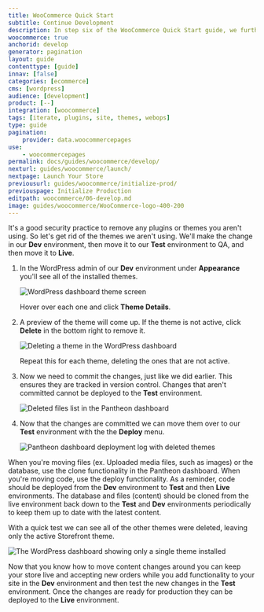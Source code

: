 ```yaml
---
title: WooCommerce Quick Start
subtitle: Continue Development
description: In step six of the WooCommerce Quick Start guide, we further customize our new site by removing unused themes.
woocommerce: true
anchorid: develop
generator: pagination
layout: guide
contenttype: [guide]
innav: [false]
categories: [ecommerce]
cms: [wordpress]
audience: [development]
product: [--]
integration: [woocommerce]
tags: [iterate, plugins, site, themes, webops]
type: guide
pagination:
    provider: data.woocommercepages
use:
    - woocommercepages
permalink: docs/guides/woocommerce/develop/
nexturl: guides/woocommerce/launch/
nextpage: Launch Your Store
previousurl: guides/woocommerce/initialize-prod/
previouspage: Initialize Production
editpath: woocommerce/06-develop.md
image: guides/woocommerce/WooCommerce-logo-400-200
---
```

It's a good security practice to remove any plugins or themes you aren't using. So let's get rid of the themes we aren't using. We'll make the change in our **<span class="glyphicons glyphicons-wrench"></span> Dev** environment, then move it to our **<span class="glyphicons glyphicons-equalizer"></span> Test** environment to QA, and then move it to **<span class="glyphicons glyphicons-cardio"></span> Live**.

1. In the WordPress admin of our **<span class="glyphicons glyphicons-wrench"></span> Dev** environment under **Appearance** you'll see all of the installed themes.

    ![WordPress dashboard theme screen](../../../images/guides/woocommerce/27-WordPress-dashboard-theme-list.png)

    Hover over each one and click **Theme Details**.

2. A preview of the theme will come up. If the theme is not active, click **Delete** in the bottom right to remove it.

    ![Deleting a theme in the WordPress dashboard](../../../images/guides/woocommerce/28-WordPress-dashboard-delete-theme.png)

    Repeat this for each theme, deleting the ones that are not active.

3. Now we need to commit the changes, just like we did earlier. This ensures they are tracked in version control. Changes that aren't committed cannot be deployed to the **<span class="glyphicons glyphicons-equalizer"></span> Test** environment.

    ![Deleted files list in the Pantheon dashboard](../../../images/guides/woocommerce/29-Pantheon-dashboard-deleted-theme-file-changes.png)

4. Now that the changes are committed we can move them over to our **<span class="glyphicons glyphicons-equalizer"></span> Test** environment with the the **<span class="glyphicons glyphicons-refresh"></span> Deploy** menu.

    ![Pantheon dashboard deployment log with deleted themes](../../../images/guides/woocommerce/30-Pantheon-dashboard-deleted-theme-deployment.jpg)



  When you're moving files (ex. Uploaded media files, such as images) or the database, use the clone functionality in the Pantheon dashboard. When you're moving code, use the deploy functionality. As a reminder, code should be deployed from the **<span class="glyphicons glyphicons-wrench"></span> Dev** environment to **<span class="glyphicons glyphicons-equalizer"></span> Test** and then **<span class="glyphicons glyphicons-cardio"></span> Live** environments. The database and files (content) should be cloned from the live environment back down to the **<span class="glyphicons glyphicons-equalizer"></span> Test** and **<span class="glyphicons glyphicons-wrench"></span> Dev** environments periodically to keep them up to date with the latest content.

  With a quick test we can see all of the other themes were deleted, leaving only the active  Storefront theme.

  ![The WordPress dashboard showing only a single theme installed](../../../images/guides/woocommerce/31-WordPress-dashboard-single-theme.png)

Now that you know how to move content changes around you can keep your store live and accepting new orders while you add functionality to your site in the **<span class="glyphicons glyphicons-wrench"></span> Dev** environment and then test the new changes in the **<span class="glyphicons glyphicons-equalizer"></span> Test** environment. Once the changes are ready for production they can be deployed to the **<span class="glyphicons glyphicons-cardio"></span> Live** environment.
